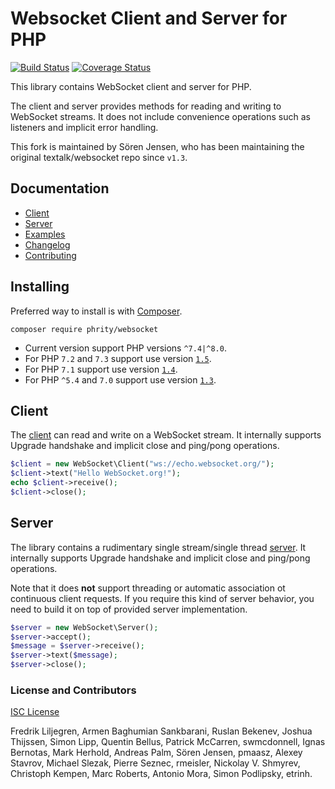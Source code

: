 # Websocket Client and Server for PHP

[![Build Status](https://github.com/sirn-se/websocket-php/actions/workflows/acceptance.yml/badge.svg)](https://github.com/sirn-se/websocket-php/actions)
[![Coverage Status](https://coveralls.io/repos/github/sirn-se/websocket-php/badge.svg?branch=master)](https://coveralls.io/github/sirn-se/websocket-php)

This library contains WebSocket client and server for PHP.

The client and server provides methods for reading and writing to WebSocket streams.
It does not include convenience operations such as listeners and implicit error handling.

This fork is maintained by Sören Jensen, who has been maintaining the original textalk/websocket
repo since `v1.3`.

## Documentation

- [Client](docs/Client.md)
- [Server](docs/Server.md)
- [Examples](docs/Examples.md)
- [Changelog](docs/Changelog.md)
- [Contributing](docs/Contributing.md)

## Installing

Preferred way to install is with [Composer](https://getcomposer.org/).
```
composer require phrity/websocket
```

* Current version support PHP versions `^7.4|^8.0`.
* For PHP `7.2` and `7.3` support use version [`1.5`](https://github.com/sirn-se/websocket-php/tree/1.5.0).
* For PHP `7.1` support use version [`1.4`](https://github.com/sirn-se/websocket-php/tree/1.4.0).
* For PHP `^5.4` and `7.0` support use version [`1.3`](https://github.com/sirn-se/websocket-php/tree/1.3.0).

## Client

The [client](docs/Client.md) can read and write on a WebSocket stream.
It internally supports Upgrade handshake and implicit close and ping/pong operations.

```php
$client = new WebSocket\Client("ws://echo.websocket.org/");
$client->text("Hello WebSocket.org!");
echo $client->receive();
$client->close();
```

## Server

The library contains a rudimentary single stream/single thread [server](docs/Server.md).
It internally supports Upgrade handshake and implicit close and ping/pong operations.

Note that it does **not** support threading or automatic association ot continuous client requests.
If you require this kind of server behavior, you need to build it on top of provided server implementation.

```php
$server = new WebSocket\Server();
$server->accept();
$message = $server->receive();
$server->text($message);
$server->close();
```

### License and Contributors

[ISC License](COPYING.md)

Fredrik Liljegren, Armen Baghumian Sankbarani, Ruslan Bekenev,
Joshua Thijssen, Simon Lipp, Quentin Bellus, Patrick McCarren, swmcdonnell,
Ignas Bernotas, Mark Herhold, Andreas Palm, Sören Jensen, pmaasz, Alexey Stavrov,
Michael Slezak, Pierre Seznec, rmeisler, Nickolay V. Shmyrev, Christoph Kempen,
Marc Roberts, Antonio Mora, Simon Podlipsky, etrinh.
